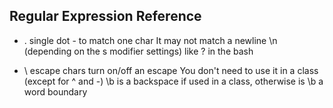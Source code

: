 Regular Expression Reference
---

+ .   single dot - to match one char
It may not match a newline \n (depending on the s modifier settings)
like ? in the bash

+ \ escape chars
turn on/off an escape
You don't need to use it in a class (except for ^ and -)
\b is a backspace if used in a class, otherwise is \b a word boundary
